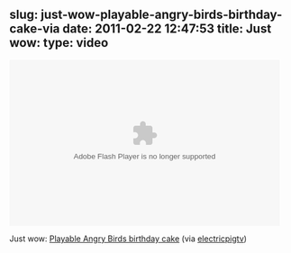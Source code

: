slug: just-wow-playable-angry-birds-birthday-cake-via
date: 2011-02-22 12:47:53
title: Just wow: 
type: video
---

<object width="480" height="295"><param name="movie" value="http://www.youtube.com/e/-hwVRzaQNkA"></param><param name="allowFullScreen" value="true"></param><param name="allowscriptaccess" value="always"></param><embed src="http://www.youtube.com/e/-hwVRzaQNkA" type="application/x-shockwave-flash" width="480" height="295" allowscriptaccess="always" allowfullscreen="true"></embed></object>

Just wow: [Playable Angry Birds birthday cake](http://www.youtube.com/watch?v=-hwVRzaQNkA) (via [electricpigtv](http://youtube.com/user/electricpigtv))
